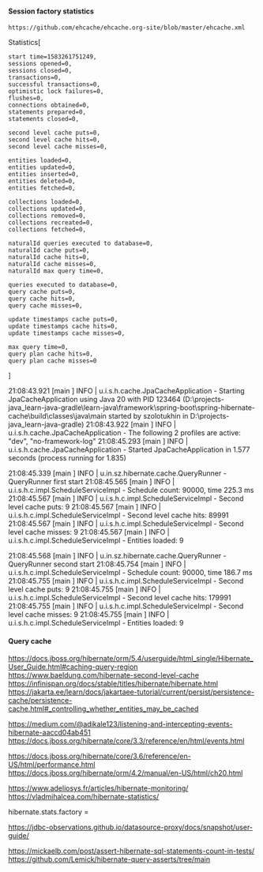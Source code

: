 #### Session factory statistics 

    https://github.com/ehcache/ehcache.org-site/blob/master/ehcache.xml

Statistics[

    start time=1583261751249,
    sessions opened=0,
    sessions closed=0,
    transactions=0,
    successful transactions=0,
    optimistic lock failures=0,
    flushes=0,
    connections obtained=0,
    statements prepared=0,
    statements closed=0,
    
    second level cache puts=0,
    second level cache hits=0,
    second level cache misses=0,
    
    entities loaded=0,
    entities updated=0,
    entities inserted=0,
    entities deleted=0,
    entities fetched=0,
    
    collections loaded=0,
    collections updated=0,
    collections removed=0,
    collections recreated=0,
    collections fetched=0,
    
    naturalId queries executed to database=0,
    naturalId cache puts=0,
    naturalId cache hits=0,
    naturalId cache misses=0,
    naturalId max query time=0,
    
    queries executed to database=0,
    query cache puts=0,
    query cache hits=0,
    query cache misses=0,
    
    update timestamps cache puts=0,
    update timestamps cache hits=0,
    update timestamps cache misses=0,
    
    max query time=0,
    query plan cache hits=0,
    query plan cache misses=0
]

21:08:43.921 [main                ] INFO  | u.i.s.h.cache.JpaCacheApplication        - Starting JpaCacheApplication using Java 20 with PID 123464 (D:\projects-java\_learn-java-gradle\learn-java\framework\spring-boot\spring-hibernate-cache\build\classes\java\main started by szolotukhin in D:\projects-java\_learn-java-gradle)
21:08:43.922 [main                ] INFO  | u.i.s.h.cache.JpaCacheApplication        - The following 2 profiles are active: "dev", "no-framework-log"
21:08:45.293 [main                ] INFO  | u.i.s.h.cache.JpaCacheApplication        - Started JpaCacheApplication in 1.577 seconds (process running for 1.835)

21:08:45.339 [main                ] INFO  | u.in.sz.hibernate.cache.QueryRunner      - QueryRunner first start
21:08:45.565 [main                ] INFO  | u.i.s.h.c.impl.ScheduleServiceImpl       - Schedule count: 90000, time 225.3 ms
21:08:45.567 [main                ] INFO  | u.i.s.h.c.impl.ScheduleServiceImpl       - Second level cache puts: 9
21:08:45.567 [main                ] INFO  | u.i.s.h.c.impl.ScheduleServiceImpl       - Second level cache hits: 89991
21:08:45.567 [main                ] INFO  | u.i.s.h.c.impl.ScheduleServiceImpl       - Second level cache misses: 9
21:08:45.567 [main                ] INFO  | u.i.s.h.c.impl.ScheduleServiceImpl       - Entities loaded: 9

21:08:45.568 [main                ] INFO  | u.in.sz.hibernate.cache.QueryRunner      - QueryRunner second start
21:08:45.754 [main                ] INFO  | u.i.s.h.c.impl.ScheduleServiceImpl       - Schedule count: 90000, time 186.7 ms
21:08:45.755 [main                ] INFO  | u.i.s.h.c.impl.ScheduleServiceImpl       - Second level cache puts: 9
21:08:45.755 [main                ] INFO  | u.i.s.h.c.impl.ScheduleServiceImpl       - Second level cache hits: 179991
21:08:45.755 [main                ] INFO  | u.i.s.h.c.impl.ScheduleServiceImpl       - Second level cache misses: 9
21:08:45.755 [main                ] INFO  | u.i.s.h.c.impl.ScheduleServiceImpl       - Entities loaded: 9

#### Query cache
https://docs.jboss.org/hibernate/orm/5.4/userguide/html_single/Hibernate_User_Guide.html#caching-query-region
https://www.baeldung.com/hibernate-second-level-cache
https://infinispan.org/docs/stable/titles/hibernate/hibernate.html
https://jakarta.ee/learn/docs/jakartaee-tutorial/current/persist/persistence-cache/persistence-cache.html#_controlling_whether_entities_may_be_cached

https://medium.com/@adikale123/listening-and-intercepting-events-hibernate-aaccd04ab451
https://docs.jboss.org/hibernate/core/3.3/reference/en/html/events.html

https://docs.jboss.org/hibernate/core/3.6/reference/en-US/html/performance.html
https://docs.jboss.org/hibernate/orm/4.2/manual/en-US/html/ch20.html

https://www.adeliosys.fr/articles/hibernate-monitoring/
https://vladmihalcea.com/hibernate-statistics/

hibernate.stats.factory = 

https://jdbc-observations.github.io/datasource-proxy/docs/snapshot/user-guide/

https://mickaelb.com/post/assert-hibernate-sql-statements-count-in-tests/
https://github.com/Lemick/hibernate-query-asserts/tree/main
